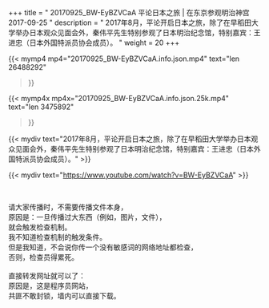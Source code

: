 +++
title = " 20170925_BW-EyBZVCaA 平论日本之旅 | 在东京参观明治神宫 2017-09-25 "
description = " 2017年8月，平论开启日本之旅，除了在早稻田大学举办日本观众见面会外，秦伟平先生特别参观了日本明治纪念馆，特别嘉宾：王进忠（日本外国特派员协会成员）。 "
weight = 20
+++

{{< mymp4 mp4="20170925_BW-EyBZVCaA.info.json.mp4" 
text="len 26488292"
>}}

{{< mymp4x  mp4x="20170925_BW-EyBZVCaA.info.json.25k.mp4"
text="len 3475892"
>}}


{{< mydiv text="2017年8月，平论开启日本之旅，除了在早稻田大学举办日本观众见面会外，秦伟平先生特别参观了日本明治纪念馆，特别嘉宾：王进忠（日本外国特派员协会成员）。" >}}
<br>

{{< mydiv text="https://www.youtube.com/watch?v=BW-EyBZVCaA" >}}


<br>

请大家传播时，不需要传播文件本身，<br>
原因是：一旦传播过大东西（例如，图片，文件），<br>
就会触发检查机制。<br>
我不知道检查机制的触发条件。<br>
但是我知道，不会说你传一个没有敏感词的网络地址都检查，<br>
否则，检查员得累死。<br><br>
直接转发网址就可以了：<br>
原因是，这是程序员网站，<br>
共匪不敢封锁，墙内可以直接下载。


